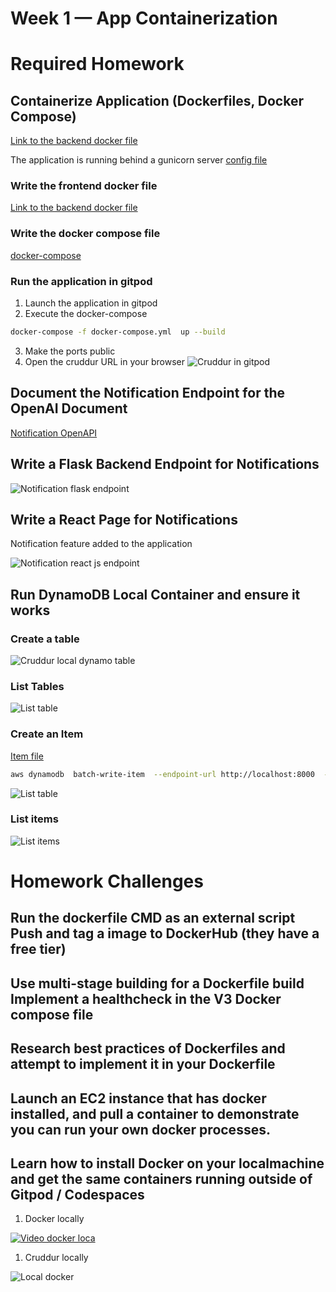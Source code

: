 # Week 1 — App Containerization

# Required Homework

## Containerize Application (Dockerfiles, Docker Compose)

[Link to the backend docker file](../backend-flask/Dockerfile)

The application is running behind a gunicorn server [config file](../backend-flask/config/gunicorn.conf.py)

### Write the frontend docker file

[Link to the backend docker file](../frontend-react-js/Dockerfile)

### Write the docker compose file
[docker-compose](../docker-compose.yml)
### Run the application in gitpod

1. Launch the application in gitpod
2. Execute the docker-compose
   
```bash
docker-compose -f docker-compose.yml  up --build
```
3. Make the ports public
4. Open the cruddur URL in your browser
![Cruddur in gitpod](../_docs/assets/week1/Cruddur-gitpod.png)

## Document the Notification Endpoint for the OpenAI Document

[Notification OpenAPI](../backend-flask/openapi-3.0.yml#L151-165)


## Write a Flask Backend Endpoint for Notifications

![Notification flask endpoint](../_docs/assets/week1/notification-flask-endpoint.png)


## Write a React Page for Notifications
Notification feature added to the application 

![Notification react js endpoint](../_docs/assets/week1/Cruddur-create-notification.png)

## Run DynamoDB Local Container and ensure it works

### Create a table

![Cruddur local dynamo table](../_docs/assets/week1/Mongo-create-local-table.png)

### List Tables

![List table](../_docs/assets/week1/Mongo-local-table.png)

### Create an Item

[Item file](../backend-flask/dynamo_db/items.json)

```bash
aws dynamodb  batch-write-item  --endpoint-url http://localhost:8000  --request-items file://backend-flask/dynamo_db/items.json --return-consumed-capacity TOTAL  --profile bootcamp --no-cli-pager
```

![List table](../_docs/assets/week1/create-item-cruddur-table.png)

### List items

![List items](../_docs/assets/week1/list-items.png)

# Homework Challenges

## Run the dockerfile CMD as an external script Push and tag a image to DockerHub (they have a free tier)

## Use multi-stage building for a Dockerfile build Implement a healthcheck in the V3 Docker compose file


## Research best practices of Dockerfiles and attempt to implement it in your Dockerfile


## Launch an EC2 instance that has docker installed, and pull a container to demonstrate you can run your own docker processes. 


## Learn how to install Docker on your localmachine and get the same containers running outside of Gitpod / Codespaces

1. Docker locally 

<!-- ![Local docker](../_docs/assets/week1/docker-local.png) -->

<!-- [Video docker local](https://user-images.githubusercontent.com/18516249/220197658-90488e0a-653e-48ec-964b-69215a9568a5.mov) -->

[![Video docker loca](../_docs/assets/week1/docker-local.png)](https://user-images.githubusercontent.com/18516249/220197658-90488e0a-653e-48ec-964b-69215a9568a5.mov)

1. Cruddur locally

![Local docker](../_docs/assets/week1/cruddur-local.png)
